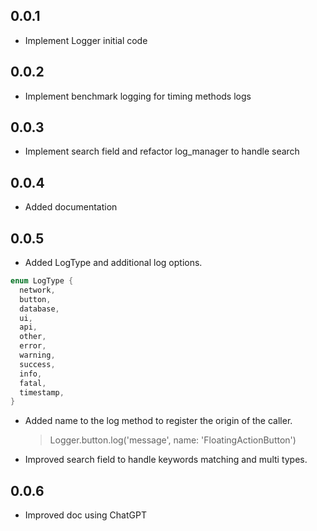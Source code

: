 ## 0.0.1

- Implement Logger initial code

## 0.0.2

- Implement benchmark logging for timing methods logs

## 0.0.3

- Implement search field and refactor log_manager to handle search

## 0.0.4

- Added documentation

## 0.0.5

- Added LogType and additional log options.

```dart
enum LogType {
  network,
  button,
  database,
  ui,
  api,
  other,
  error,
  warning,
  success,
  info,
  fatal,
  timestamp,
}
```

- Added name to the log method to register the origin of the caller.

  > Logger.button.log('message', name: 'FloatingActionButton')

- Improved search field to handle keywords matching and multi types.

## 0.0.6

- Improved doc using ChatGPT
